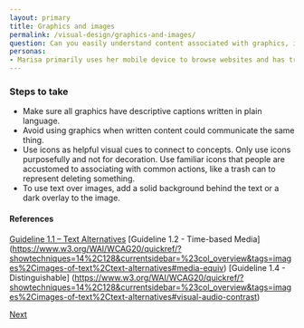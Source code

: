 ```yaml
---
layout: primary
title: Graphics and images
permalink: /visual-design/graphics-and-images/
question: Can you easily understand content associated with graphics, icons, and images?
personas:
- Marisa primarily uses her mobile device to browse websites and has trouble interpreting visualizations with small text.
---
```


### Steps to take
- Make sure all graphics have descriptive captions written in plain language.
- Avoid using graphics when written content could communicate the same thing.
- Use icons as helpful visual cues to connect to concepts. Only use icons purposefully and not for decoration. Use familiar icons that people are accustomed to associating with common actions, like a trash can to represent deleting something.
- To use text over images, add a solid background behind the text or a dark overlay to the image.

#### References
[Guideline 1.1 – Text Alternatives](https://www.w3.org/WAI/WCAG20/quickref/?showtechniques=14%2C128&currentsidebar=%23col_overview&tags=images%2Cimages-of-text%2Ctext-alternatives#text-equiv)
[Guideline 1.2 - Time-based Media] (https://www.w3.org/WAI/WCAG20/quickref/?showtechniques=14%2C128&currentsidebar=%23col_overview&tags=images%2Cimages-of-text%2Ctext-alternatives#media-equiv)
[Guideline 1.4 - Distinguishable] (https://www.w3.org/WAI/WCAG20/quickref/?showtechniques=14%2C128&currentsidebar=%23col_overview&tags=images%2Cimages-of-text%2Ctext-alternatives#visual-audio-contrast)


<a class="usa-button button-next" href="{{ site.baseurl }}/visual-design/data-visualizations/">
  Next <i class="fa fa-chevron-right" aria-hidden="true"></i>
</a>
